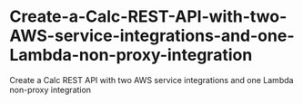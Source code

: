 # Create-a-Calc-REST-API-with-two-AWS-service-integrations-and-one-Lambda-non-proxy-integration
Create a Calc REST API with two AWS service integrations and one Lambda non-proxy integration
